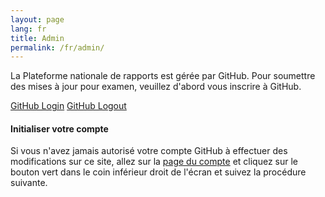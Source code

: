 ```yaml
---
layout: page
lang: fr
title: Admin
permalink: /fr/admin/
---
```


La Plateforme nationale de rapports est gérée par GitHub. Pour soumettre des mises à jour pour examen, veuillez d'abord vous inscrire à GitHub.

<div class="button_wrapper github-login">
    <a class="usa-button usa-button-big" href="https://github.com/login">GitHub Login</a> <a class="usa-button usa-button-big logout" href="https://github.com/logout">GitHub Logout</a>
</div>

#### Initialiser votre compte

Si vous n'avez jamais autorisé votre compte GitHub à effectuer des modifications sur ce site, allez sur la [page du compte](http://prose.io/#GSA/sdg-indicators/edit/gh-pages/account.md) et cliquez sur le bouton vert dans le coin inférieur droit de l'écran et suivez la procédure suivante.
